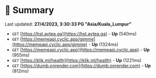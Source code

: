# 📖 Summary
Last updated: **27/4/2023, 3:30:33 PG "Asia/Kuala_Lumpur"**

- `GET` [https://hst.aytea.ga](https://hst.aytea.ga) - **Up** (540ms)
- `GET` [https://memeapi.cyclic.app/gimme](https://memeapi.cyclic.app/gimme) - **Up** (1324ms)
- `GET` [https://memeapi.cyclic.app](https://memeapi.cyclic.app) - **Up** (955ms)
- `GET` [https://klik.ml/health](https://klik.ml/health) - **Up** (1221ms)
- `GET` [https://dumb.onrender.com](https://dumb.onrender.com) - **Up** (812ms)
